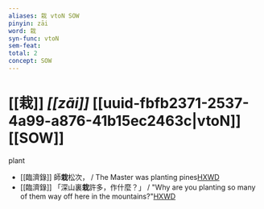 ```yaml
---
aliases: 栽 vtoN SOW
pinyin: zāi
word: 栽
syn-func: vtoN
sem-feat: 
total: 2
concept: SOW 
---
```

# [[栽]] *[[zāi]]*  [[uuid-fbfb2371-2537-4a99-a876-41b15ec2463c|vtoN]] [[SOW]]
plant
 - [[臨濟錄]] 師**栽**松次， / The Master was planting pines[HXWD](https://hxwd.org/textview.html?location=KR6q0053_T_001-0505a.12)
 - [[臨濟錄]] 「深山裏**栽**許多，作什麼？」 / "Why are you planting so many of them way off here in the mountains?"[HXWD](https://hxwd.org/textview.html?location=KR6q0053_T_001-0505a.14)